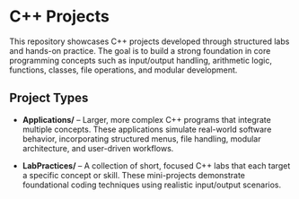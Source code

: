 # C++ Projects

This repository showcases C++ projects developed through structured labs and hands-on practice. The goal is to build a strong foundation in core programming concepts such as input/output handling, arithmetic logic, functions, classes, file operations, and modular development.

## Project Types

- **Applications/** – Larger, more complex C++ programs that integrate multiple concepts. These applications simulate real-world software behavior, incorporating structured menus, file handling, modular architecture, and user-driven workflows.

- **LabPractices/** – A collection of short, focused C++ labs that each target a specific concept or skill. These mini-projects demonstrate foundational coding techniques using realistic input/output scenarios.
